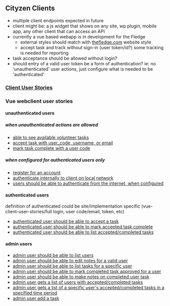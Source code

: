## Cityzen Clients
- multiple client endpoints expected in future
- client might be: a js widget that shows on any site, wp plugin, mobile app, any other client that can access an API
- currently a vue based webapp is in development for the Fledge
    - external styles should match with [thefledge.com](https://thefledge.com) website style
    - accept task and track without sign-in (user token/id?) some tracking is needed for reporting
- task acceptance should be allowed without login?
- should entry of a valid user token be a form of authentication?  ie: no 'unauthenticated' user actions, just configure what is needed to be 'authenticated'
### [Client User Stories](#user-stories)
### Vue webclient user stories
#### unauthenticated users
##### when unauthenticated actions are allowed
- [able to see available volunteer tasks](vue-client-user-stories/unauthenticated-list-available-tasks.md)
- [accept task with user_code, username, or email](vue-client-user-stories/unauthenticated-accept-task.md)
- [mark task complete with a user code](vue-client-user-stories/unauthenticated-mark-task-complete.md)
##### when configured for authenticated users only
- [register for an account](vue-client-user-stories/register-new-user-account.md)
- [authenticate internally to client on local network](vue-client-user-stories/authenticate-on-local-network.md)
- [users should be able to authenticate from the internet, when configured](vue-client-user-stories/authenticate-from-internet.md)
#### authenticated users 
definition of authenticated could be site/implementation specific (vue-client-user-stories/full login, user code/email, token, etc)
- [authenticated user should be able to accept a task](vue-client-user-stories/authenticated-user-accept-task.md)
- [authenticated user should be able to mark accepted task complete](vue-client-user-stories/authenticated-user-mark-accepted-task-complete.md)
- [authenticated user should be able to list accepted/completed tasks](vue-client-user-stories/authenticated-user-list-accepted-complete-tasks.md)
#### admin users
- [admin user should be able to list users](vue-client-user-stories/admin-user-list-users.md)
- [admin user should be able to edit notes for a valid user](vue-client-user-stories/admin-user-edit-notes-on-user.md)
- [admin user should be able to list tasks for a specific user](vue-client-user-stories/admin-user-list-tasks-single-user.md)
- [admin user should be able to mark completed task approved for a user](vue-client-user-stories/admin-user-marks-completed-task-approved.md)
- [admin user should be able to make notes on completed user task](vue-client-user-stories/admin-user-make-completed-task-notes.md)
- [admin user gets a list of users with accepted/completed tasks](vue-client-user-stories/admin-get-all-users-all-tasks-report)
- [admin user gets a list of a specific user's accepted/completed tasks in a specified time period](vue-client-user-stories/admin-user-get-user-tasks-time-block.md)
- [admin user add a task](vue-client-user-stories/admin-user-manually-add-task.md) 
